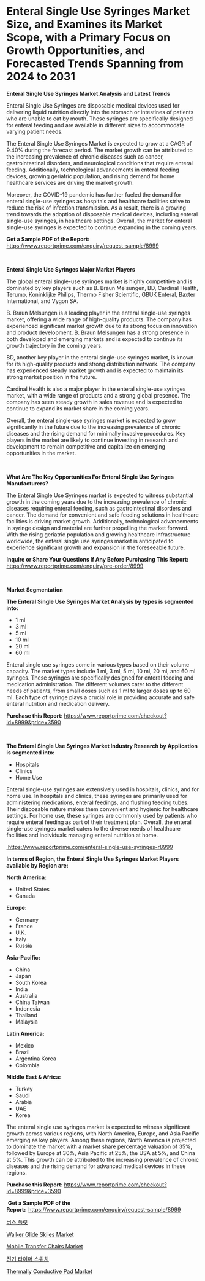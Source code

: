 <p><h1>Enteral Single Use Syringes Market Size, and Examines its Market Scope, with a Primary Focus on Growth Opportunities, and Forecasted Trends Spanning from 2024 to 2031</h1></p><p><strong>Enteral Single Use Syringes Market Analysis and Latest Trends</strong></p>
<p><p>Enteral Single Use Syringes are disposable medical devices used for delivering liquid nutrition directly into the stomach or intestines of patients who are unable to eat by mouth. These syringes are specifically designed for enteral feeding and are available in different sizes to accommodate varying patient needs.</p><p>The Enteral Single Use Syringes Market is expected to grow at a CAGR of 9.40% during the forecast period. The market growth can be attributed to the increasing prevalence of chronic diseases such as cancer, gastrointestinal disorders, and neurological conditions that require enteral feeding. Additionally, technological advancements in enteral feeding devices, growing geriatric population, and rising demand for home healthcare services are driving the market growth.</p><p>Moreover, the COVID-19 pandemic has further fueled the demand for enteral single-use syringes as hospitals and healthcare facilities strive to reduce the risk of infection transmission. As a result, there is a growing trend towards the adoption of disposable medical devices, including enteral single-use syringes, in healthcare settings. Overall, the market for enteral single-use syringes is expected to continue expanding in the coming years.</p></p>
<p><strong>Get a Sample PDF of the Report:&nbsp;</strong> <a href="https://www.reportprime.com/enquiry/request-sample/8999">https://www.reportprime.com/enquiry/request-sample/8999</a></p>
<p>&nbsp;</p>
<p><strong>Enteral Single Use Syringes Major Market Players</strong></p>
<p><p>The global enteral single-use syringes market is highly competitive and is dominated by key players such as B. Braun Melsungen, BD, Cardinal Health, Terumo, Koninklijke Philips, Thermo Fisher Scientific, GBUK Enteral, Baxter International, and Vygon SA.</p><p>B. Braun Melsungen is a leading player in the enteral single-use syringes market, offering a wide range of high-quality products. The company has experienced significant market growth due to its strong focus on innovation and product development. B. Braun Melsungen has a strong presence in both developed and emerging markets and is expected to continue its growth trajectory in the coming years.</p><p>BD, another key player in the enteral single-use syringes market, is known for its high-quality products and strong distribution network. The company has experienced steady market growth and is expected to maintain its strong market position in the future.</p><p>Cardinal Health is also a major player in the enteral single-use syringes market, with a wide range of products and a strong global presence. The company has seen steady growth in sales revenue and is expected to continue to expand its market share in the coming years.</p><p>Overall, the enteral single-use syringes market is expected to grow significantly in the future due to the increasing prevalence of chronic diseases and the rising demand for minimally invasive procedures. Key players in the market are likely to continue investing in research and development to remain competitive and capitalize on emerging opportunities in the market.</p></p>
<p>&nbsp;</p>
<p><strong>What Are The Key Opportunities For Enteral Single Use Syringes Manufacturers?</strong></p>
<p><p>The Enteral Single Use Syringes market is expected to witness substantial growth in the coming years due to the increasing prevalence of chronic diseases requiring enteral feeding, such as gastrointestinal disorders and cancer. The demand for convenient and safe feeding solutions in healthcare facilities is driving market growth. Additionally, technological advancements in syringe design and material are further propelling the market forward. With the rising geriatric population and growing healthcare infrastructure worldwide, the enteral single use syringes market is anticipated to experience significant growth and expansion in the foreseeable future.</p></p>
<p><strong>Inquire or Share Your Questions If Any Before Purchasing This Report:</strong> <a href="https://www.reportprime.com/enquiry/pre-order/8999">https://www.reportprime.com/enquiry/pre-order/8999</a></p>
<p>&nbsp;</p>
<p><strong>Market Segmentation</strong></p>
<p><strong>The Enteral Single Use Syringes Market Analysis by types is segmented into:</strong></p>
<p><ul><li>1 ml</li><li>3 ml</li><li>5 ml</li><li>10 ml</li><li>20 ml</li><li>60 ml</li></ul></p>
<p><p>Enteral single use syringes come in various types based on their volume capacity. The market types include 1 ml, 3 ml, 5 ml, 10 ml, 20 ml, and 60 ml syringes. These syringes are specifically designed for enteral feeding and medication administration. The different volumes cater to the different needs of patients, from small doses such as 1 ml to larger doses up to 60 ml. Each type of syringe plays a crucial role in providing accurate and safe enteral nutrition and medication delivery.</p></p>
<p><strong>Purchase this Report:&nbsp;</strong><a href="https://www.reportprime.com/checkout?id=8999&price=3590">https://www.reportprime.com/checkout?id=8999&price=3590</a></p>
<p>&nbsp;</p>
<p><strong>The Enteral Single Use Syringes Market Industry Research by Application is segmented into:</strong></p>
<p><ul><li>Hospitals</li><li>Clinics</li><li>Home Use</li></ul></p>
<p><p>Enteral single-use syringes are extensively used in hospitals, clinics, and for home use. In hospitals and clinics, these syringes are primarily used for administering medications, enteral feedings, and flushing feeding tubes. Their disposable nature makes them convenient and hygienic for healthcare settings. For home use, these syringes are commonly used by patients who require enteral feeding as part of their treatment plan. Overall, the enteral single-use syringes market caters to the diverse needs of healthcare facilities and individuals managing enteral nutrition at home.</p></p>
<p><a href="https://www.reportprime.com/enteral-single-use-syringes-r8999">&nbsp;https://www.reportprime.com/enteral-single-use-syringes-r8999</a></p>
<p><strong>In terms of Region, the Enteral Single Use Syringes Market Players available by Region are:</strong></p>
<p>
    <p> <strong> North America: </strong>
        <ul>
            <li>United States</li>
            <li>Canada</li>
        </ul>
        </p> 
    <p> <strong> Europe: </strong>
        <ul>
            <li>Germany</li>
            <li>France</li>
            <li>U.K.</li>
            <li>Italy</li>
            <li>Russia</li>
        </ul>
        </p> 
    <p> <strong> Asia-Pacific: </strong>
        <ul>
            <li>China</li>
            <li>Japan</li>
            <li>South Korea</li>
            <li>India</li>
            <li>Australia</li>
            <li>China Taiwan</li>
            <li>Indonesia</li>
            <li>Thailand</li>
            <li>Malaysia</li>
        </ul>
        </p> 
    <p> <strong> Latin America: </strong>
        <ul>
            <li>Mexico</li>
            <li>Brazil</li>
            <li>Argentina Korea</li>
            <li>Colombia</li>
        </ul>
        </p> 
    <p> <strong> Middle East & Africa: </strong>
        <ul>
            <li>Turkey</li>
            <li>Saudi</li>
            <li>Arabia</li>
            <li>UAE</li>
            <li>Korea</li>
        </ul>
    </p>
    </p>
<p><p>The enteral single use syringes market is expected to witness significant growth across various regions, with North America, Europe, and Asia Pacific emerging as key players. Among these regions, North America is projected to dominate the market with a market share percentage valuation of 35%, followed by Europe at 30%, Asia Pacific at 25%, the USA at 5%, and China at 5%. This growth can be attributed to the increasing prevalence of chronic diseases and the rising demand for advanced medical devices in these regions.</p></p>
<p><strong>Purchase this Report: </strong><a href="https://www.reportprime.com/checkout?id=8999&price=3590">https://www.reportprime.com/checkout?id=8999&price=3590</a></p>
<p>&nbsp;<strong>Get a Sample PDF of the Report:&nbsp;&nbsp;</strong><a href="https://www.reportprime.com/enquiry/request-sample/8999">https://www.reportprime.com/enquiry/request-sample/8999</a></p>
<p><strong></strong></p>
<p><p><a href="https://github.com/BrettWeberrt8767765/Market-Research-Report-List-1/blob/main/774984721215.md">버스 플릿</a></p><p><a href="https://github.com/yoshih12/Market-Research-Report-List-2/blob/main/walker-glide-skiies-market.md">Walker Glide Skiies Market</a></p><p><a href="https://github.com/castoriffic/Market-Research-Report-List-4/blob/main/mobile-transfer-chairs-market.md">Mobile Transfer Chairs Market</a></p><p><a href="https://github.com/nuekbpymrrz5/Market-Research-Report-List-1/blob/main/502436635319.md">전기 타이머 스위치</a></p><p><a href="https://issuu.com/reportprime-2/docs/thermally-conductive-pad-market-size-2030.pptx">Thermally Conductive Pad Market</a></p></p>